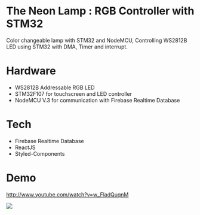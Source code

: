 # The Neon Lamp : RGB Controller with STM32
Color changeable lamp with STM32 and NodeMCU, Controlling WS2812B LED using STM32 with DMA, Timer  and interrupt.

# Hardware
  - WS2812B Addressable RGB LED
  - STM32F107 for touchscreen and LED controller
  - NodeMCU V.3 for communication with Firebase Realtime Database
  
# Tech
  - Firebase Realtime Database
  - ReactJS
  - Styled-Components

# Demo
http://www.youtube.com/watch?v=w_FladQuqnM

[![](http://img.youtube.com/vi/w_FladQuqnM/0.jpg)](http://www.youtube.com/watch?v=w_FladQuqnM "The Neon Lamp : RGB Controller with STM32")
